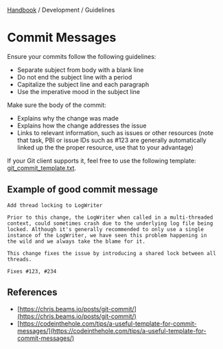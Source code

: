 [Handbook](../../README.md) / Development / Guidelines

# Commit Messages

Ensure your commits follow the following guidelines:

- Separate subject from body with a blank line
- Do not end the subject line with a period
- Capitalize the subject line and each paragraph
- Use the imperative mood in the subject line

Make sure the body of the commit:

- Explains why the change was made
- Explains how the change addresses the issue
- Links to relevant information, such as issues or other resources (note that task, PBI or issue IDs such as #123 are generally automatically linked up the the proper resource, use that to your advantage)

If your Git client supports it, feel free to use the following template: [git_commit_template.txt](git_commit_template.txt).

## Example of good commit message

```
Add thread locking to LogWriter

Prior to this change, the LogWriter when called in a multi-threaded
context, could sometimes crash due to the underlying log file being
locked. Although it's generally recommended to only use a single
instance of the LogWriter, we have seen this problem happening in
the wild and we always take the blame for it.

This change fixes the issue by introducing a shared lock between all
threads.

Fixes #123, #234
```

## References

- [https://chris.beams.io/posts/git-commit/](https://chris.beams.io/posts/git-commit/)
- [https://codeinthehole.com/tips/a-useful-template-for-commit-messages/](https://codeinthehole.com/tips/a-useful-template-for-commit-messages/)